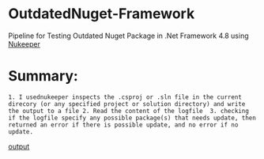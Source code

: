 # OutdatedNuget-Framework
Pipeline for Testing Outdated Nuget Package in .Net  Framework 4.8 using [Nukeeper](https://github.com/NuKeeperDotNet/NuKeeper)

# Summary:
`
    1. I usednukeeper inspects the .csproj or .sln file in the current direcory (or any specified project or solution directory) and write the output to a file
    2. Read the content of the logfile 
    3. checking if the logfile specify any possible package(s) that needs update, then returned an error if there is possible update, and no error if no update.
`

[output](Output.png)